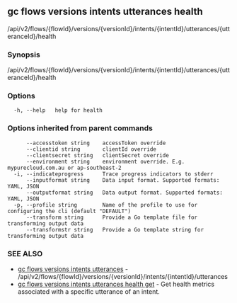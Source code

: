 ## gc flows versions intents utterances health

/api/v2/flows/{flowId}/versions/{versionId}/intents/{intentId}/utterances/{utteranceId}/health

### Synopsis

/api/v2/flows/{flowId}/versions/{versionId}/intents/{intentId}/utterances/{utteranceId}/health

### Options

```
  -h, --help   help for health
```

### Options inherited from parent commands

```
      --accesstoken string    accessToken override
      --clientid string       clientId override
      --clientsecret string   clientSecret override
      --environment string    environment override. E.g. mypurecloud.com.au or ap-southeast-2
  -i, --indicateprogress      Trace progress indicators to stderr
      --inputformat string    Data input format. Supported formats: YAML, JSON
      --outputformat string   Data output format. Supported formats: YAML, JSON
  -p, --profile string        Name of the profile to use for configuring the cli (default "DEFAULT")
      --transform string      Provide a Go template file for transforming output data
      --transformstr string   Provide a Go template string for transforming output data
```

### SEE ALSO

* [gc flows versions intents utterances](gc_flows_versions_intents_utterances.html)	 - /api/v2/flows/{flowId}/versions/{versionId}/intents/{intentId}/utterances
* [gc flows versions intents utterances health get](gc_flows_versions_intents_utterances_health_get.html)	 - Get health metrics associated with a specific utterance of an intent.


